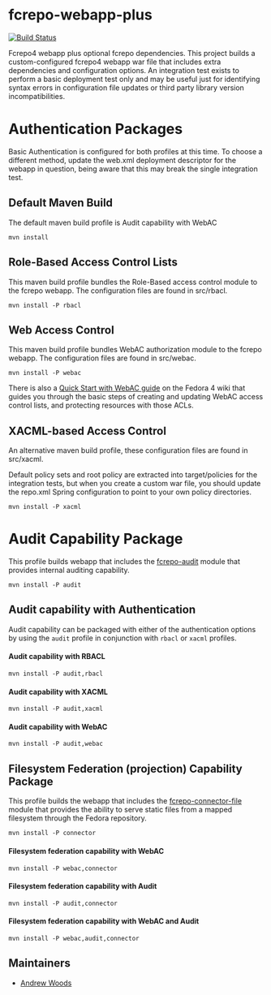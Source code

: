 fcrepo-webapp-plus
==================


[![Build Status](https://travis-ci.org/fcrepo4-exts/fcrepo-webapp-plus.png?branch=master)](https://travis-ci.org/fcrepo4-exts/fcrepo-webapp-plus)

Fcrepo4 webapp plus optional fcrepo dependencies.  This project builds a custom-configured
fcrepo4 webapp war file that includes extra dependencies and configuration options.  An
integration test exists to perform a basic deployment test only and may be useful just for
identifying syntax errors in configuration file updates or third party library version
incompatibilities.

# Authentication Packages

Basic Authentication is configured for both profiles at this time.  To choose a different
method, update the web.xml deployment descriptor for the webapp in question, being aware
that this may break the single integration test.

## Default Maven Build
The default maven build profile is Audit capability with WebAC
```
mvn install
```

## Role-Based Access Control Lists

This maven build profile bundles the Role-Based access control module to the fcrepo webapp. The configuration files are found in src/rbacl.
```
mvn install -P rbacl
```

## Web Access Control

This maven build profile bundles WebAC authorization module to the fcrepo webapp. The configuration files are found in src/webac.
```
mvn install -P webac
```

There is also a [Quick Start with WebAC guide](https://wiki.duraspace.org/display/FEDORA4x/Quick+Start+with+WebAC) on the Fedora 4 wiki that guides you through the basic steps of creating and updating WebAC access control lists, and protecting resources with those ACLs.

## XACML-based Access Control
An alternative maven build profile, these configuration files are found in src/xacml.

Default policy sets and root policy are extracted into target/policies for the integration
tests, but when you create a custom war file, you should update the repo.xml Spring
configuration to point to your own policy directories.

```
mvn install -P xacml
```

# Audit Capability Package
This profile builds webapp that includes the [fcrepo-audit](https://github.com/fcrepo4-exts/fcrepo-audit) module that provides internal auditing capability.

```
mvn install -P audit
```



## Audit capability with Authentication
Audit capability can be packaged with either of the authentication options by using the ```audit``` profile in conjunction with ```rbacl``` or ```xacml``` profiles.

#### Audit capability with RBACL

```
mvn install -P audit,rbacl
```


#### Audit capability with XACML

```
mvn install -P audit,xacml
```



#### Audit capability with WebAC

```
mvn install -P audit,webac
```

## Filesystem Federation (projection) Capability Package
This profile builds the webapp that includes the [fcrepo-connector-file](https://github.com/fcrepo4-exts/fcrepo-connector-file) module that provides the ability to serve static files from a mapped filesystem through the Fedora repository.

```
mvn install -P connector
```

#### Filesystem federation capability with WebAC
```
mvn install -P webac,connector
```

#### Filesystem federation capability with Audit
```
mvn install -P audit,connector
```

#### Filesystem federation capability with WebAC and Audit
```
mvn install -P webac,audit,connector
```

## Maintainers

* [Andrew Woods](https://github.com/awoods)
